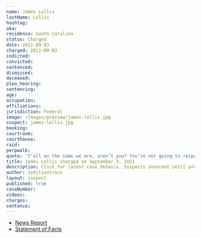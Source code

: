 ```yaml
---
name: James Lollis
lastName: Lollis
hashtag:
aka:
residence: South Carolina
status: Charged
date: 2021-09-03
charged: 2021-09-03
indicted:
convicted:
sentenced:
dismissed:
deceased:
plea_hearing:
sentencing:
age:
occupation:
affiliations:
jurisdiction: Federal
image: /images/preview/james-lollis.jpg
suspect: james-lollis.jpg
booking:
courtroom:
courthouse:
raid:
perpwalk:
quote: 'Y’all on the same we are, aren’t you? You’re not going to respond? You’re not on the same team?'
title: James Lollis charged on September 3, 2021
description: Click for latest case details. Suspects innocent until proven guilty.
author: seditiontrack
layout: suspect
published: true
caseNumber:
videos:
charges:
sentence:
---
```

- [News Report](https://www.foxcarolina.com/news/fbi-upstate-man-arrested-for-taking-part-in-riot-at-u-s-capitol-building/article_2eec20da-10eb-11ec-855b-f7b78801b6b8.html)
- [Statement of Facts](https://extremism.gwu.edu/sites/g/files/zaxdzs2191/f/James%20Douglas%20Lollis%20Jr%20Criminal%20Complaint%20and%20Statement%20of%20Facts.pdf)
